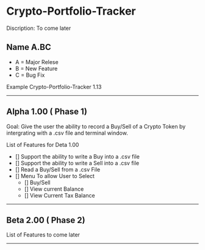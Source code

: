 # Crypto-Portfolio-Tracker

Discription: To come later

## Name A.BC

* A = Major Relese
* B = New Feature
* C = Bug Fix

Example Crypto-Portfolio-Tracker 1.13

-----------------------

## Alpha 1.00 ( Phase 1)

Goal: Give the user the ability to record a Buy/Sell of a Crypto Token by intergrating with a .csv file and terminal window.

List of Features for Deta 1.00

* [] Support the ability to write a Buy into a .csv file
* [] Support the ability to write a Sell into a .csv file
* [] Read a Buy/Sell from a .csv File
* [] Menu To allow User to Select
  * [] Buy/Sell
  * [] View current Balance
  * [] View Current Tax Balance
  
-----------------------

## Beta 2.00 ( Phase 2)

List of Features to come later

-----------------------

